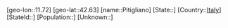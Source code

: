 ﻿---
location: [42.63,11.72]
type: City
tags:
- geo/City


SpocWebEntityId: 33393
isDeleted: false
confidential: public

---
[geo-lon::11.72]
[geo-lat::42.63]
[name::Pitigliano]
[State::]
[Country::[Italy](geo/Continent/Europe/Italy.md)]
[StateId::]
[Population::]
[Unknown::]

